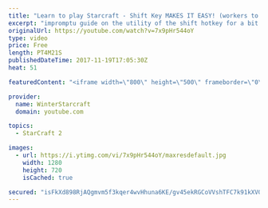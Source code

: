 ```yaml
---
title: "Learn to play Starcraft - Shift Key MAKES IT EASY! (workers to gas, waypoints, ctrl grps, moving)"
excerpt: "impromptu guide on the utility of the shift hotkey for a bit of everything"
originalUrl: https://youtube.com/watch?v=7x9pHr544oY
type: video
price: Free
length: PT4M21S
publishedDateTime: 2017-11-19T17:05:30Z
heat: 51

featuredContent: "<iframe width=\"800\" height=\"500\" frameborder=\"0\" src=\"https://www.youtube.com/embed/7x9pHr544oY\" allow=\"accelerometer; autoplay; encrypted-media; gyroscope; picture-in-picture\" allowfullscreen></iframe>"

provider:
  name: WinterStarcraft
  domain: youtube.com

topics:
  - StarCraft 2

images:
  - url: https://i.ytimg.com/vi/7x9pHr544oY/maxresdefault.jpg
    width: 1280
    height: 720
    isCached: true

secured: "isFkXd898RjAQgmvm5f3kqer4wvHhuna6KE/gv45ekRGCoVVshTFC7k91kXVGMID+Q/oQLz78ZgqyFHwAeCGbHsdfbC5QBkb06mSrZTJf0r3MEXpnzjPjH1gEtqxrrcdbLwos+lpXw7Nl0QzYvsbImH8WoN+TYvUZg0alUC9JWicJ0Y0TmykHz1se5TK9hNtTzvHLxgJabQxrMmlzA+MUgyUd769hRh+l9UOYIW1P1Eo2e0a89G9MuD2zE4pyzoWfr+spAVuD+AWciqtgdWxLEMj0u5R7RDuLO0Qr8wQhNA4tiTGs6WVxedjVRRLoiU3b6TYVAxVavoOMLKB8OgXPZka/80c7LVHqtZGc0qwPL0Ki9oMh66fkqRtwLbjWqP3xeBOfpD+JH6K3vmPqNtlXKtHBCkHnWQH0zMghgWG4Wo=;FJQF0c2Rat3e0QgPHnLUQQ=="
---
```


